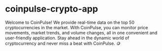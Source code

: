 # coinpulse-crypto-app

Welcome to CoinPulse! We provide real-time data on the top 50 cryptocurrencies in the market. With CoinPulse, you can monitor price movements, market trends, and volume changes, all in one convenient and user-friendly application. Stay ahead in the dynamic world of cryptocurrency and never miss a beat with CoinPulse. 🪙
